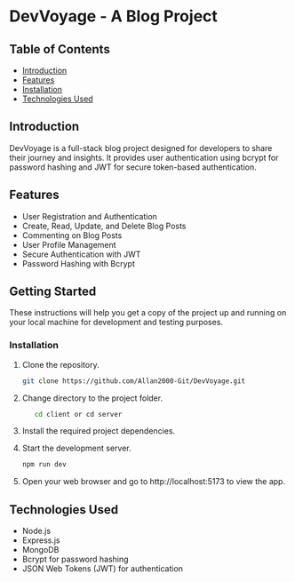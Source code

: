 # DevVoyage - A Blog Project

## Table of Contents
- [Introduction](#introduction)
- [Features](#features)
- [Installation](#installation)
- [Technologies Used](#technologies-used)

## Introduction
DevVoyage is a full-stack blog project designed for developers to share their journey and insights. It provides user authentication using bcrypt for password hashing and JWT for secure token-based authentication.

## Features

- User Registration and Authentication
- Create, Read, Update, and Delete Blog Posts
- Commenting on Blog Posts
- User Profile Management
- Secure Authentication with JWT
- Password Hashing with Bcrypt

## Getting Started

These instructions will help you get a copy of the project up and running on your local machine for development and testing purposes.

### Installation

1. Clone the repository.

   ```bash
   git clone https://github.com/Allan2000-Git/DevVoyage.git

2. Change directory to the project folder.
    ```bash (frontend)
       cd client or cd server
    
3. Install the required project dependencies.
    
4. Start the development server.
    ```bash
   npm run dev
   
5. Open your web browser and go to http://localhost:5173 to view the app.

## Technologies Used
- Node.js
- Express.js
- MongoDB
- Bcrypt for password hashing
- JSON Web Tokens (JWT) for authentication
